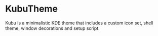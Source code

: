# KubuTheme
Kubu is a minimalistic KDE theme that includes a custom icon set, shell theme, window decorations and setup script.

